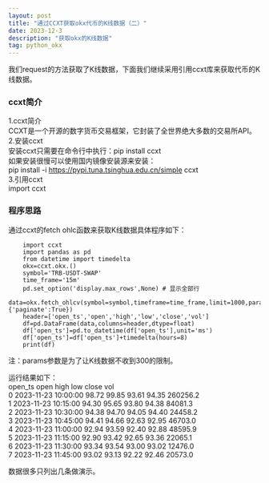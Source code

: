 ```yaml
---
layout: post
title: "通过CCXT获取okx代币的K线数据（二）"
date: 2023-12-3
description: "获取okx的K线数据"
tag: python_okx
--- 
```


我们request的方法获取了K线数据，下面我们继续采用引用ccxt库来获取代币的K线数据。
### ccxt简介
1.ccxt简介  
CCXT是一个开源的数字货币交易框架，它封装了全世界绝大多数的交易所API。   
2.安装ccxt  
安装ccxt只需要在命令行中执行：pip install ccxt   
如果安装很慢可以使用国内镜像安装源来安装：   
pip install -i https://pypi.tuna.tsinghua.edu.cn/simple ccxt  
3.引用ccxt  
import ccxt  
### 程序思路
通过ccxt的fetch ohlc函数来获取K线数据具体程序如下：  

		import ccxt
		import pandas as pd
		from datetime import timedelta
		okx=ccxt.okx.()
		symbol='TRB-USDT-SWAP'
		time_frame='15m'
		pd.set_option('display.max_rows',None) # 显示全部行
		data=okx.fetch_ohlcv(symbol=symbol,timeframe=time_frame,limit=1000,params={'paginate':True})
		header=['open_ts','open','high','low','close','vol']
		df=pd.DataFrame(data,columns=header,dtype=float)
		df['open_ts']=pd.to_datetime(df['open_ts'],unit='ms')
		df['open_ts']=df['open_ts']+timedelta(hours=8)
		print(df)    

注：params参数是为了让K线数据不收到300的限制。    

运行结果如下：  
		           open_ts   open   high    low  close       vol  
	0   2023-11-23 10:00:00  98.72  99.85  93.61  94.35  260256.2  
	1   2023-11-23 10:15:00  94.30  95.65  93.80  94.38   84081.3  
	2   2023-11-23 10:30:00  94.38  94.70  94.05  94.40   24458.2  
	3   2023-11-23 10:45:00  94.41  94.66  92.63  92.95   46703.0  
	4   2023-11-23 11:00:00  92.94  93.59  92.40  92.88   48595.9  
	5   2023-11-23 11:15:00  92.90  93.42  92.65  93.36   22065.1  
	6   2023-11-23 11:30:00  93.34  93.54  93.00  93.02   12476.0  
	7   2023-11-23 11:45:00  93.02  93.13  92.22  92.46   20573.0  

数据很多只列出几条做演示。
